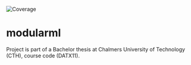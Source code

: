 ![Coverage](https://willayy.github.io/modularml/docs/closed.png)

# modularml
Project is part of a Bachelor thesis at Chalmers University of Technology (CTH), course code (DATX11).
